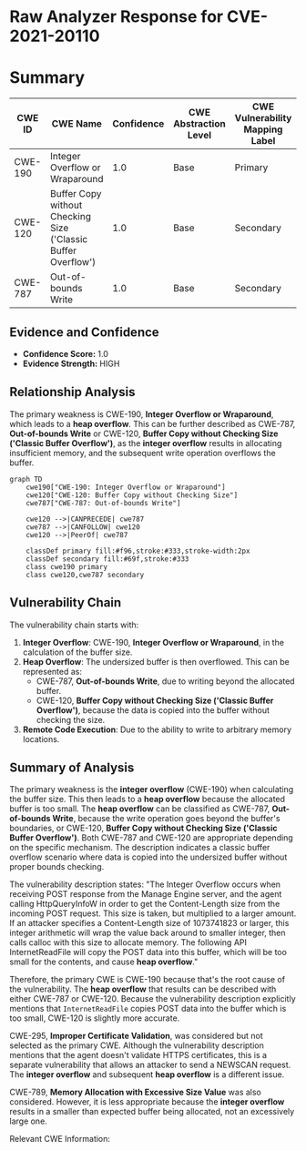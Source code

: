 # Raw Analyzer Response for CVE-2021-20110

# Summary
| CWE ID | CWE Name | Confidence | CWE Abstraction Level | CWE Vulnerability Mapping Label | CWE-Vulnerability Mapping Notes |
|---|---|---|---|---|---|
| CWE-190 | Integer Overflow or Wraparound | 1.0 | Base | Primary | Allowed |
| CWE-120 | Buffer Copy without Checking Size ('Classic Buffer Overflow') | 1.0 | Base | Secondary | Allowed |
| CWE-787 | Out-of-bounds Write | 1.0 | Base | Secondary | Allowed |

## Evidence and Confidence

*   **Confidence Score:** 1.0
*   **Evidence Strength:** HIGH

## Relationship Analysis
The primary weakness is CWE-190, **Integer Overflow or Wraparound**, which leads to a **heap overflow**. This can be further described as CWE-787, **Out-of-bounds Write** or CWE-120, **Buffer Copy without Checking Size ('Classic Buffer Overflow')**, as the **integer overflow** results in allocating insufficient memory, and the subsequent write operation overflows the buffer.

```mermaid
graph TD
    cwe190["CWE-190: Integer Overflow or Wraparound"]
    cwe120["CWE-120: Buffer Copy without Checking Size"]
    cwe787["CWE-787: Out-of-bounds Write"]

    cwe120 -->|CANPRECEDE| cwe787
    cwe787 -->|CANFOLLOW| cwe120
    cwe120 -->|PeerOf| cwe787

    classDef primary fill:#f96,stroke:#333,stroke-width:2px
    classDef secondary fill:#69f,stroke:#333
    class cwe190 primary
    class cwe120,cwe787 secondary
```

## Vulnerability Chain
The vulnerability chain starts with:
1.  **Integer Overflow**: CWE-190, **Integer Overflow or Wraparound**, in the calculation of the buffer size.
2.  **Heap Overflow**: The undersized buffer is then overflowed. This can be represented as:
    *   CWE-787, **Out-of-bounds Write**, due to writing beyond the allocated buffer.
    *   CWE-120, **Buffer Copy without Checking Size ('Classic Buffer Overflow')**, because the data is copied into the buffer without checking the size.
3. **Remote Code Execution**: Due to the ability to write to arbitrary memory locations.

## Summary of Analysis
The primary weakness is the **integer overflow** (CWE-190) when calculating the buffer size. This then leads to a **heap overflow** because the allocated buffer is too small. The **heap overflow** can be classified as CWE-787, **Out-of-bounds Write**, because the write operation goes beyond the buffer's boundaries, or CWE-120, **Buffer Copy without Checking Size ('Classic Buffer Overflow')**. Both CWE-787 and CWE-120 are appropriate depending on the specific mechanism. The description indicates a classic buffer overflow scenario where data is copied into the undersized buffer without proper bounds checking.

The vulnerability description states: "The Integer Overflow occurs when receiving POST response from the Manage Engine server, and the agent calling HttpQueryInfoW in order to get the Content-Length size from the incoming POST request. This size is taken, but multiplied to a larger amount. If an attacker specifies a Content-Length size of 1073741823 or larger, this integer arithmetic will wrap the value back around to smaller integer, then calls calloc with this size to allocate memory. The following API InternetReadFile will copy the POST data into this buffer, which will be too small for the contents, and cause **heap overflow**."

Therefore, the primary CWE is CWE-190 because that's the root cause of the vulnerability. The **heap overflow** that results can be described with either CWE-787 or CWE-120. Because the vulnerability description explicitly mentions that `InternetReadFile` copies POST data into the buffer which is too small, CWE-120 is slightly more accurate.

CWE-295, **Improper Certificate Validation**, was considered but not selected as the primary CWE. Although the vulnerability description mentions that the agent doesn't validate HTTPS certificates, this is a separate vulnerability that allows an attacker to send a NEWSCAN request. The **integer overflow** and subsequent **heap overflow** is a different issue.

CWE-789, **Memory Allocation with Excessive Size Value** was also considered. However, it is less appropriate because the **integer overflow** results in a smaller than expected buffer being allocated, not an excessively large one.

Relevant CWE Information: